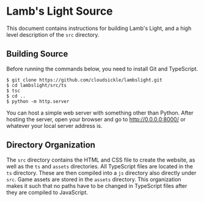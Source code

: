 # Lamb's Light Source
This document contains instructions for building Lamb's Light, and a high level description of the `src` directory.

## Building Source
Before running the commands below, you need to install Git and TypeScript.

```
$ git clone https://github.com/cloudsickle/lambslight.git
$ cd lambslight/src/ts
$ tsc
$ cd ..
$ python -m http.server
```

You can host a simple web server with something other than Python. After hosting the server, open your browser and go to http://0.0.0.0:8000/ or whatever your local server address is.

## Directory Organization
The `src` directory contains the HTML and CSS file to create the website, as well as the `ts` and `assets` directories. All TypeScript files are located in the `ts` directory. These are then compiled into a `js` directory also directly under `src`. Game assets are stored in the `assets` directory. This organization makes it such that no paths have to be changed in TypeScript files after they are compiled to JavaScript.
